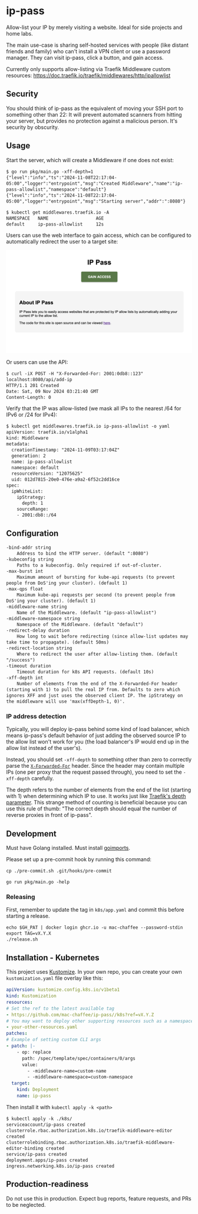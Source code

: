 # ip-pass

Allow-list your IP by merely visiting a website. Ideal for side projects and home labs.

The main use-case is sharing self-hosted services with people (like distant friends and family) who can't install a VPN client or use a password manager. They can visit ip-pass, click a button, and gain access.

Currently only supports allow-listing via Traefik Middleware custom resources: <https://doc.traefik.io/traefik/middlewares/http/ipallowlist>

## Security

You should think of ip-pass as the equivalent of moving your SSH port to something other than 22: It will prevent automated scanners from hitting your server, but provides no protection against a malicious person. It's security by obscurity.

## Usage

Start the server, which will create a Middleware if one does not exist:
```
$ go run pkg/main.go -xff-depth=1
{"level":"info","ts":"2024-11-08T22:17:04-05:00","logger":"entrypoint","msg":"Created Middleware","name":"ip-pass-allowlist","namespace":"default"}
{"level":"info","ts":"2024-11-08T22:17:04-05:00","logger":"entrypoint","msg":"Starting server","addr":":8080"}
```
```
$ kubectl get middlewares.traefik.io -A
NAMESPACE   NAME                  AGE
default     ip-pass-allowlist     12s
```

Users can use the web interface to gain access, which can be configured to automatically redirect the user to a target site:

![Screenshot of the ip-pass web interface which includes a green button saying "Gain Access" and a short description](./screenshot.png)

Or users can use the API:

```
$ curl -iX POST -H "X-Forwarded-For: 2001:0db8::123" localhost:8080/api/add-ip
HTTP/1.1 201 Created
Date: Sat, 09 Nov 2024 03:21:40 GMT
Content-Length: 0
```

Verify that the IP was allow-listed (we mask all IPs to the nearest /64 for IPv6 or /24 for IPv4):

```
$ kubectl get middlewares.traefik.io ip-pass-allowlist -o yaml
apiVersion: traefik.io/v1alpha1
kind: Middleware
metadata:
  creationTimestamp: "2024-11-09T03:17:04Z"
  generation: 2
  name: ip-pass-allowlist
  namespace: default
  resourceVersion: "12075625"
  uid: 012d7815-20e0-476e-a9a2-6f52c2dd16ce
spec:
  ipWhiteList:
    ipStrategy:
      depth: 1
    sourceRange:
    - 2001:db8::/64
```

## Configuration

```
-bind-addr string
  	Address to bind the HTTP server. (default ":8080")
-kubeconfig string
  	Paths to a kubeconfig. Only required if out-of-cluster.
-max-burst int
  	Maximum amount of bursting for kube-api requests (to prevent people from DoS'ing your cluster). (default 1)
-max-qps float
  	Maximum kube-api requests per second (to prevent people from DoS'ing your cluster). (default 1)
-middleware-name string
  	Name of the Middleware. (default "ip-pass-allowlist")
-middleware-namespace string
  	Namespace of the Middleware. (default "default")
-redirect-delay duration
  	How long to wait before redirecting (since allow-list updates may take time to propagate). (default 50ms)
-redirect-location string
  	Where to redirect the user after allow-listing them. (default "/success")
-timeout duration
  	Timeout duration for k8s API requests. (default 10s)
-xff-depth int
  	Number of elements from the end of the X-Forwarded-For header (starting with 1) to pull the real IP from. Defaults to zero which ignores XFF and just uses the observed client IP. The ipStrategy on the middleware will use 'max(xffDepth-1, 0)'.
```

### IP address detection

Typically, you will deploy ip-pass behind some kind of load balancer, which means ip-pass's default behavior of just adding the observed source IP to the allow list won't work for you (the load balancer's IP would end up in the allow list instead of the user's).

Instead, you should set `-xff-depth` to something other than zero to correctly parse the [`X-Forwarded-For`](https://developer.mozilla.org/en-US/docs/Web/HTTP/Headers/X-Forwarded-For) header. Since the header may contain multiple IPs (one per proxy that the request passed through), you need to set the `-xff-depth` carefully.

The depth refers to the number of elements from the end of the list (starting with 1) when determining which IP to use. It works just like [Traefik's depth parameter](https://doc.traefik.io/traefik/middlewares/http/ipallowlist/#ipstrategydepth). This strange method of counting is beneficial because you can use this rule of thumb: "The correct depth should equal the number of reverse proxies in front of ip-pass".

## Development

Must have Golang installed. Must install [goimports](https://pkg.go.dev/golang.org/x/tools/cmd/goimports).

Please set up a pre-commit hook by running this command:

```
cp ./pre-commit.sh .git/hooks/pre-commit
```

```
go run pkg/main.go -help
```

### Releasing

First, remember to update the tag in `k8s/app.yaml` and commit this before starting a release.

```
echo $GH_PAT | docker login ghcr.io -u mac-chaffee --password-stdin
export TAG=vX.Y.X
./release.sh
```

## Installation - Kubernetes

This project uses [Kustomize](https://kubectl.docs.kubernetes.io/references/kustomize/kustomization/). In your own repo, you can create your own `kustomization.yaml` file overlay like this:

```yaml
apiVersion: kustomize.config.k8s.io/v1beta1
kind: Kustomization
resources:
# Set the ref to the latest available tag
- https://github.com/mac-chaffee/ip-pass//k8s?ref=vX.Y.Z
# You may want to deploy other supporting resources such as a namespace
- your-other-resources.yaml
patches:
# Example of setting custom CLI args
- patch: |-
    - op: replace
      path: /spec/template/spec/containers/0/args
      value:
        - -middleware-name=custom-name
        - -middleware-namespace=custom-namespace
  target:
    kind: Deployment
    name: ip-pass
```

Then install it with `kubectl apply -k <path>`

```
$ kubectl apply -k ./k8s/
serviceaccount/ip-pass created
clusterrole.rbac.authorization.k8s.io/traefik-middleware-editor created
clusterrolebinding.rbac.authorization.k8s.io/traefik-middleware-editor-binding created
service/ip-pass created
deployment.apps/ip-pass created
ingress.networking.k8s.io/ip-pass created
```

## Production-readiness

Do not use this in production. Expect bug reports, feature requests, and PRs to be neglected.

